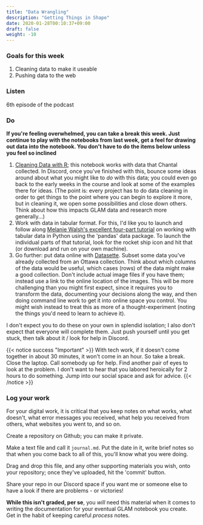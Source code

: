 ```yaml
---
title: "Data Wrangling"
description: "Getting Things in Shape"
date: 2020-01-28T00:10:37+09:00
draft: false
weight: -10
---
```


### Goals for this week

1. Cleaning data to make it useable
2. Pushing data to the web

### Listen

6th episode of the podcast


### Do

**If you're feeling overwhelmed, you can take a break this week. Just continue to play with the notebooks from last week, get a feel for drawing out data into the notebook. You don't have to do the items below unless you feel so inclined**

1. [Cleaning Data with R](https://mybinder.org/v2/gh/ChantalMB/cleaning-data-r/master); this notebook works with data that Chantal collected. In Discord, once you've finished with this, bounce some ideas around about what you might like to _do_ with this data; you could even go back to the early weeks in the course and look at some of the examples there for ideas. (The point is: every project has to do data cleaning in order to get things to the point where you can begin to explore it more, but in cleaning it, we open some possibilities and close down others. Think about how this impacts GLAM data and research more generally...)
2. Work with data in tabular format. For this, I'd like you to launch and follow along [Melanie Walsh's excellent four-part tutorial](https://melaniewalsh.github.io/Intro-Cultural-Analytics/Data-Analysis/Data-Analysis.html) on working with tabular data in Python using the 'pandas' data package. To launch the individual parts of that tutorial, look for the rocket ship icon and hit that (or download and run on your own machine).
2. Go further: put data online with [Datasette](/building/datasette-guidance/). Subset some data you've already collected from an Ottawa collection. Think about which columns of the data would be useful, which cases (rows) of the data might make a good collection. Don't include actual image files if you have them; instead use a link to the online location of the images. This will be more challenging than you might first expect, since it requires you to transform the data, documenting your decisions along the way, and then doing command line work to get it into online space you control. You might wish instead to treat this as more of a thought-experiment (noting the things you'd need to learn to achieve it).

I don't expect you to do these on your own in splendid isolation; I also don't expect that everyone will complete them. Just push yourself until you get stuck, then talk about it / look for help in Discord.

{{< notice success "Important" >}} With tech work, if it doesn't come together in about 30 minutes, it won't come in an hour. So take a break. Close the laptop. Call somebody up for help. Find another pair of eyes to look at the problem. I don't want to hear that you labored heroically for 2 hours to do something. Jump into our social space and ask for advice.
{{< /notice >}}

### Log your work

For your digital work, it is critical that you keep notes on what works, what doesn't, what error messages you received, what help you received from others, what websites you went to, and so on.

Create a repository on Github; you can make it private.

Make a text file and call it `journal.md`. Put the date in it, write brief notes so that when you come back to all of this, you'll know what you were doing.

Drag and drop this file, and any other supporting materials you wish, onto your repository; once they've uploaded, hit the 'commit' button.

Share your repo in our Discord space if you want me or someone else to have a look if there are problems - or victories!

**While this isn't graded, per se**, you _will_ need this material when it comes to writing the documentation for your eventual GLAM notebook you create. Get in the habit of keeping careful _process_ notes.
